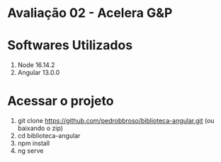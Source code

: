 # Avaliação 02 - Acelera G&P

# Softwares Utilizados
1. Node 16.14.2
2. Angular 13.0.0

# Acessar o projeto
1. git clone https://github.com/pedrobbroso/biblioteca-angular.git (ou baixando o zip)
2. cd biblioteca-angular
3. npm install
4. ng serve
